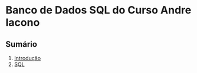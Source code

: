 # Banco de Dados SQL do Curso Andre Iacono

## Sumário

1. [Introdução](sql01.md)
2. [SQL](sql02.md)